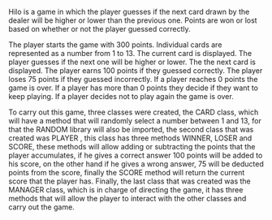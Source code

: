 Hilo is a game in which the player guesses if the next card drawn by the dealer will be higher or lower than the previous one. Points are won or lost based on whether or not the player guessed correctly.

The player starts the game with 300 points.
Individual cards are represented as a number from 1 to 13.
The current card is displayed.
The player guesses if the next one will be higher or lower.
The the next card is displayed.
The player earns 100 points if they guessed correctly.
The player loses 75 points if they guessed incorrectly.
If a player reaches 0 points the game is over.
If a player has more than 0 points they decide if they want to keep playing.
If a player decides not to play again the game is over.



To carry out this game, three classes were created, the CARD class, which will have a method that will randomly select a number between 1 and 13, for that the RANDOM library will also be imported, the second class that was created was PLAYER , this class has three methods WINNER, LOSER and SCORE, these methods will allow adding or subtracting the points that the player accumulates, if he gives a correct answer 100 points will be added to his score, on the other hand if he gives a wrong answer, 75 will be deducted points from the score, finally the SCORE method will return the current score that the player has. Finally, the last class that was created was the MANAGER class, which is in charge of directing the game, it has three methods that will allow the player to interact with the other classes and carry out the game.
